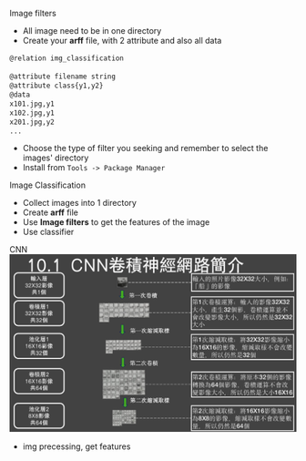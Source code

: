 Image filters
- All image need to be in one directory
- Create your **arff** file, with 2 attribute and also all data
```
@relation img_classification

@attribute filename string
@attribute class{y1,y2}
@data
x101.jpg,y1
x102.jpg,y1
x201.jpg,y2
...
```
- Choose the type of filter you seeking and remember to select the images' directory
- Install from `Tools -> Package Manager`

Image Classification
- Collect images into 1 directory
- Create **arff** file
- Use **Image filters** to get the features of the image
- Use classifier 

CNN
![cnn](Img/cnn.png)
- img precessing, get features
